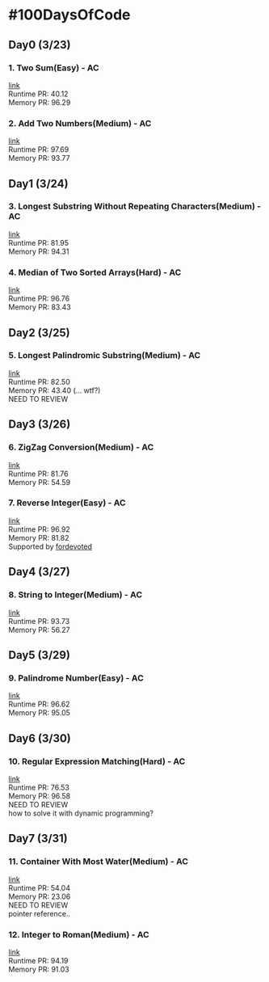 # #100DaysOfCode

## Day0 (3/23) 
### 1. Two Sum(Easy) - AC 
[link](https://leetcode.com/problems/two-sum/) \
Runtime PR: 40.12 \
Memory PR: 96.29 
### 2. Add Two Numbers(Medium) - AC 
[link](https://leetcode.com/problems/add-two-numbers/) \
Runtime PR: 97.69 \
Memory PR: 93.77 

## Day1 (3/24)
### 3. Longest Substring Without Repeating Characters(Medium) - AC
[link](https://leetcode.com/problems/longest-substring-without-repeating-characters/) \
Runtime PR: 81.95 \
Memory PR: 94.31 
### 4. Median of Two Sorted Arrays(Hard) - AC
[link](https://leetcode.com/problems/median-of-two-sorted-arrays/) \
Runtime PR: 96.76 \
Memory PR: 83.43 

## Day2 (3/25)
### 5. Longest Palindromic Substring(Medium) - AC
[link](https://leetcode.com/problems/longest-palindromic-substring/) \
Runtime PR: 82.50 \
Memory PR: 43.40 (... wtf?) \
NEED TO REVIEW

## Day3 (3/26)
### 6. ZigZag Conversion(Medium) - AC
[link](https://leetcode.com/problems/zigzag-conversion/) \
Runtime PR: 81.76 \
Memory PR: 54.59
### 7. Reverse Integer(Easy) - AC
[link](https://leetcode.com/problems/reverse-integer/) \
Runtime PR: 96.92 \
Memory PR: 81.82 \
Supported by [fordevoted](https://github.com/fordevoted)

## Day4 (3/27)
### 8. String to Integer(Medium) - AC
[link](https://leetcode.com/problems/reverse-integer/) \
Runtime PR: 93.73 \
Memory PR: 56.27

## Day5 (3/29)
### 9. Palindrome Number(Easy) - AC
[link](https://leetcode.com/problems/palindrome-number/) \
Runtime PR: 96.62 \
Memory PR: 95.05

## Day6 (3/30)
### 10. Regular Expression Matching(Hard) - AC
[link](https://leetcode.com/problems/regular-expression-matching/) \
Runtime PR: 76.53 \
Memory PR: 96.58 \
NEED TO REVIEW \
how to solve it with dynamic programming?

## Day7 (3/31)
### 11. Container With Most Water(Medium) - AC
[link](https://leetcode.com/problems/container-with-most-water/) \
Runtime PR: 54.04 \
Memory PR: 23.06 \
NEED TO REVIEW \
pointer reference..

### 12. Integer to Roman(Medium) - AC
[link](https://leetcode.com/problems/integer-to-roman/) \
Runtime PR: 94.19 \
Memory PR: 91.03 
